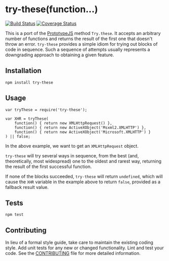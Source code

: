 try-these(function...)
======================

[![Build Status](https://travis-ci.org/ramumb/try-these.svg?branch=master)](https://travis-ci.org/ramumb/try-these)
[![Coverage Status](https://coveralls.io/repos/github/ramumb/try-these/badge.svg?branch=master)](https://coveralls.io/github/ramumb/try-these?branch=master)

This is a port of the [PrototypeJS](http://prototypejs.org/) method `Try.these`.
It accepts an arbitrary number of functions and returns the result of the first
one that doesn't throw an error.  `try-these` provides a simple idiom for trying
out blocks of code in sequence.  Such a sequence of attempts usually represents
a downgrading approach to obtaining a given feature.

## Installation

  `npm install try-these`

## Usage

    var tryThese = require('try-these');

    var XHR = tryThese(
        function() { return new XMLHttpRequest() },
        function() { return new ActiveXObject('Msxml2.XMLHTTP') },
        function() { return new ActiveXObject('Microsoft.XMLHTTP') }
    ) || false;

  In the above example, we want to get an `XMLHttpRequest` object.
  
  `try-these` will try several ways in sequence, from the best (and,
  theoretically, most widespread) one to the oldest and rarest way, returning
  the result of the first successful function.
  
  If none of the blocks succeeded, `try-these` will return `undefined`, which
  will cause the `XHR` variable in the example above to return `false`, provided
  as a fallback result value.

## Tests

  `npm test`

## Contributing

In lieu of a formal style guide, take care to maintain the existing coding
style. Add unit tests for any new or changed functionality. Lint and test your
code.  See the [CONTRIBUTING](CONTRIBUTING.md) file for more detailed information.
